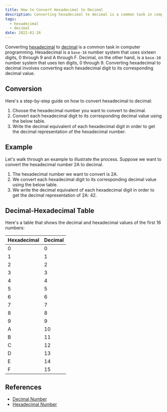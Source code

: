 ```yaml
---
title: How to Convert Hexadecimal to Decimal
description: Converting hexadecimal to decimal is a common task in computer programming. Hexadecimal is a base-16 number system that uses sixteen digits, 0 through 9 and A through F. Decimal, on the other hand, is a base-10 number system that uses ten digits, 0 through 9. Converting hexadecimal to decimal involves converting each hexadecimal digit to its corresponding decimal value.
tags:
  - hexadecimal
  - decimal
date: 2022-01-26
---
```


Converting [hexadecimal][Hexadecimal_Number] to [decimal][Decimal_Number] is a common task in computer programming. Hexadecimal is a `base-16` number system that uses sixteen digits, 0 through 9 and A through F. Decimal, on the other hand, is a `base-10` number system that uses ten digits, 0 through 9. Converting hexadecimal to decimal involves converting each hexadecimal digit to its corresponding decimal value.

## Conversion

Here's a step-by-step guide on how to convert hexadecimal to decimal:

1. Choose the hexadecimal number you want to convert to decimal.
2. Convert each hexadecimal digit to its corresponding decimal value using the below table.
3. Write the decimal equivalent of each hexadecimal digit in order to get the decimal representation of the hexadecimal number.

## Example

Let's walk through an example to illustrate the process. Suppose we want to convert the hexadecimal number 2A to decimal.

1. The hexadecimal number we want to convert is 2A.
2. We convert each hexadecimal digit to its corresponding decimal value using the below table.
3. We write the decimal equivalent of each hexadecimal digit in order to get the decimal representation of 2A: 42.

## Decimal-Hexadecimal Table

Here's a table that shows the decimal and hexadecimal values of the first 16 numbers:

| Hexadecimal | Decimal |
| ----------- | ------- |
| 0           | 0       |
| 1           | 1       |
| 2           | 2       |
| 3           | 3       |
| 4           | 4       |
| 5           | 5       |
| 6           | 6       |
| 7           | 7       |
| 8           | 8       |
| 9           | 9       |
| A           | 10      |
| B           | 11      |
| C           | 12      |
| D           | 13      |
| E           | 14      |
| F           | 15      |

## References

- [Decimal Number][Decimal_Number]
- [Hexadecimal Number][Hexadecimal_Number]

<!-- Reference -->

[Decimal_Number]: /blog/2024/01/01-what-is-decimal-number "What is a Decimal Number?"
[Hexadecimal_Number]: /blog/2024/01/01-what-is-hexadecimal-number "What is a Hexadecimal Number?"

